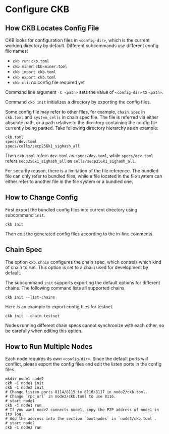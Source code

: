 # Configure CKB

## How CKB Locates Config File

CKB looks for configuration files in `<config-dir>`, which is the current working directory by default. Different subcommands use different config file names:

-   `ckb run`: `ckb.toml`
-   `ckb miner`: `ckb-miner.toml`
-   `ckb import`: `ckb.toml`
-   `ckb export`: `ckb.toml`
-   `ckb cli`: no config file required yet

Command line argument `-C <path>` sets the value of `<config-dir>` to `<path>`.

Command `ckb init` initializes a directory by exporting the config files.

Some config file may refer to other files, for example, `chain.spec` in
`ckb.toml` and `system_cells` in chain spec file. The file is referred via
either absolute path, or a path relative to the directory containing the
config file currently being parsed. Take following directory hierarchy as an
example:

```
ckb.toml
specs/dev.toml
specs/cells/secp256k1_sighash_all
```

Then `ckb.toml` refers `dev.toml` as `specs/dev.toml`, while
`specs/dev.toml` refers `secp256k1_sighash_all` as `cells/secp256k1_sighash_all`.

For security reason, there is a limitation of the file reference. The bundled
file can only refer to bundled files, while a file located in the file system
can either refer to another file in the file system or a bundled one.

## How to Change Config

First export the bundled config files into current directory using subcommand `init`.

```
ckb init
```

Then edit the generated config files according to the in-line comments.

## Chain Spec

The option `ckb.chain` configures the chain spec, which controls which kind of chain to run.
This option is set to a chain used for development by default.

The subcommand `init` supports exporting the default options for different
chains. The following command lists all supported chains.

```
ckb init --list-chains
```

Here is an example to export config files for testnet.

```
ckb init --chain testnet
```

Nodes running different chain specs cannot synchronize with each other, so be carefully when editing this option.

## How to Run Multiple Nodes

Each node requires its own `<config-dir>`. Since the default ports will conflict, please export the config files and edit the listen ports in the config files.

```
mkdir node1 node2
ckb -C node1 init
ckb -C node2 init
# Change listen ports 8114/8115 to 8116/8117 in node2/ckb.toml.
# Change `rpc_url` in node2/ckb.toml to use 8116.
# start node1
ckb -C node1 run
# If you want node2 connects node1, copy the P2P address of node1 in its log.
# Add the address into the section `bootnodes` in `node2/ckb.toml`.
# start node2
ckb -C node2 run
```
